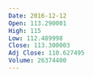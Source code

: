 ```yaml
---
Date: 2016-12-12
Open: 113.290001
High: 115
Low: 112.489998
Close: 113.300003
Adj Close: 110.627495
Volume: 26374400
---
```

